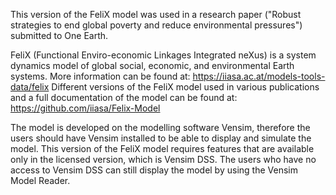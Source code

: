 This version of the FeliX model was used in a research paper ("Robust strategies to end global poverty and reduce environmental pressures") submitted to One Earth.

FeliX (Functional Enviro-economic Linkages Integrated neXus) is a system dynamics model of global social, economic, and environmental Earth systems. More information can be found at:
https://iiasa.ac.at/models-tools-data/felix
Different versions of the FeliX model used in various publications and a full documentation of the model can be found at:
https://github.com/iiasa/Felix-Model

The model is developed on the modelling software Vensim, therefore the users should have Vensim installed to be able to display and simulate the model. This version of the FeliX model requires features that are available only in the licensed version, which is Vensim DSS. The users who have no access to Vensim DSS can still display the model by using the Vensim Model Reader.
